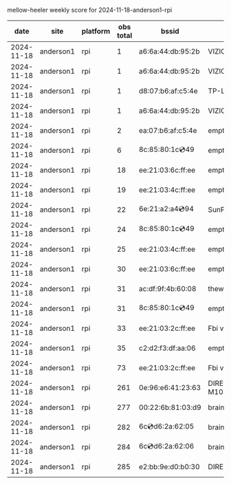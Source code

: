mellow-heeler weekly score for 2024-11-18-anderson1-rpi

|date|site|platform|obs total|bssid|ssid|lat|lng|
|--|--|--|--|--|--|--|--|
|2024-11-18|anderson1|rpi|1|a6:6a:44:db:95:2b|VIZIOCastAudio8165|0|0|
|2024-11-18|anderson1|rpi|1|a6:6a:44:db:95:2b|VIZIOCastAudio2517|0|0|
|2024-11-18|anderson1|rpi|1|d8:07:b6:af:c5:4e|TP-Link_C54F|0|0|
|2024-11-18|anderson1|rpi|1|a6:6a:44:db:95:2b|VIZIOCastAudio8153|0|0|
|2024-11-18|anderson1|rpi|2|ea:07:b6:af:c5:4e|empty_ssid|0|0|
|2024-11-18|anderson1|rpi|6|8c:85:80:1c:cd:49|empty_ssid|0|0|
|2024-11-18|anderson1|rpi|18|ee:21:03:6c:ff:ee|empty_ssid|0|0|
|2024-11-18|anderson1|rpi|19|ee:21:03:4c:ff:ee|empty_ssid|0|0|
|2024-11-18|anderson1|rpi|22|6e:21:a2:a4:cd:94|SunPower21450|0|0|
|2024-11-18|anderson1|rpi|24|8c:85:80:1c:cd:49|empty_ssid|0|0|
|2024-11-18|anderson1|rpi|25|ee:21:03:4c:ff:ee|empty_ssid|0|0|
|2024-11-18|anderson1|rpi|30|ee:21:03:6c:ff:ee|empty_ssid|0|0|
|2024-11-18|anderson1|rpi|31|ac:df:9f:4b:60:08|theweef|0|0|
|2024-11-18|anderson1|rpi|31|8c:85:80:1c:cd:49|empty_ssid|0|0|
|2024-11-18|anderson1|rpi|33|ee:21:03:2c:ff:ee|Fbi van 13|0|0|
|2024-11-18|anderson1|rpi|35|c2:d2:f3:df:aa:06|empty_ssid|0|0|
|2024-11-18|anderson1|rpi|73|ee:21:03:2c:ff:ee|Fbi van 13|0|0|
|2024-11-18|anderson1|rpi|261|0e:96:e6:41:23:63|DIRECT-63-HP M102 LaserJet|0|0|
|2024-11-18|anderson1|rpi|277|00:22:6b:81:03:d9|braingang2|0|0|
|2024-11-18|anderson1|rpi|282|6c:cd:d6:2a:62:05|braingang2_5GEXT|0|0|
|2024-11-18|anderson1|rpi|284|6c:cd:d6:2a:62:06|braingang2_2GEXT|0|0|
|2024-11-18|anderson1|rpi|285|e2:bb:9e:d0:b0:30|DIRECT-9ED03030|0|0|
